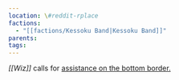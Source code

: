 ```yaml
---
location: \#reddit-rplace
factions:
  - "[[factions/Kessoku Band|Kessoku Band]]"
parents: 
tags: 
---
```

*[[Wiz]]* calls for [assistance on the bottom border.](https://discord.com/channels/1093664259273130084/1131230952119615600/1131580482514079814)
